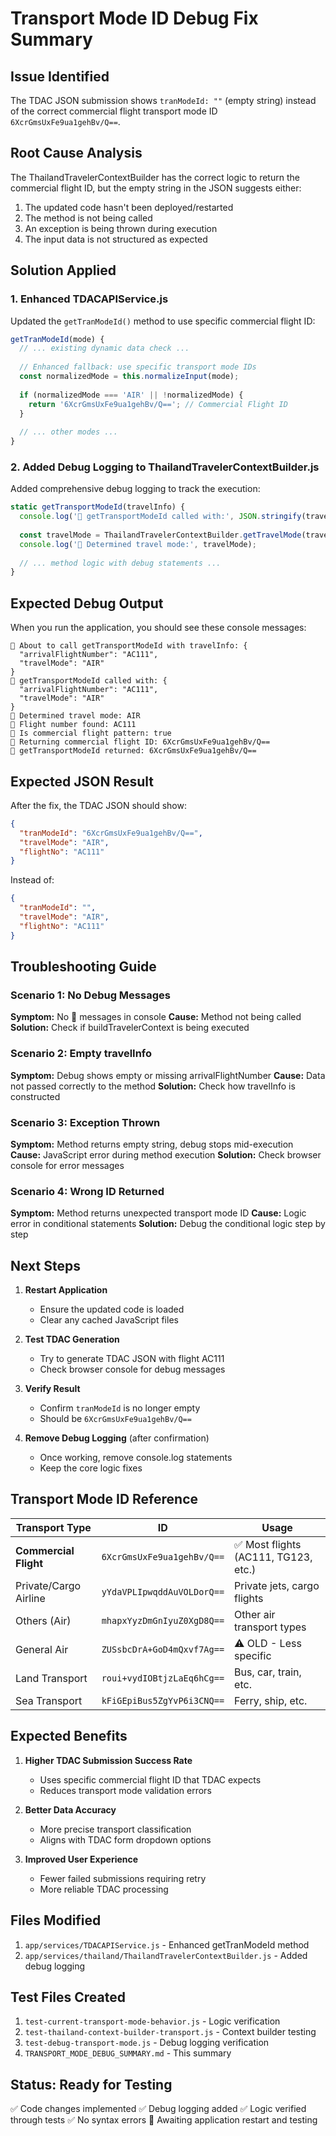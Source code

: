 # Transport Mode ID Debug Fix Summary

## Issue Identified
The TDAC JSON submission shows `tranModeId: ""` (empty string) instead of the correct commercial flight transport mode ID `6XcrGmsUxFe9ua1gehBv/Q==`.

## Root Cause Analysis
The ThailandTravelerContextBuilder has the correct logic to return the commercial flight ID, but the empty string in the JSON suggests either:
1. The updated code hasn't been deployed/restarted
2. The method is not being called
3. An exception is being thrown during execution
4. The input data is not structured as expected

## Solution Applied

### 1. Enhanced TDACAPIService.js
Updated the `getTranModeId()` method to use specific commercial flight ID:
```javascript
getTranModeId(mode) {
  // ... existing dynamic data check ...
  
  // Enhanced fallback: use specific transport mode IDs
  const normalizedMode = this.normalizeInput(mode);
  
  if (normalizedMode === 'AIR' || !normalizedMode) {
    return '6XcrGmsUxFe9ua1gehBv/Q=='; // Commercial Flight ID
  }
  
  // ... other modes ...
}
```

### 2. Added Debug Logging to ThailandTravelerContextBuilder.js
Added comprehensive debug logging to track the execution:

```javascript
static getTransportModeId(travelInfo) {
  console.log('🚁 getTransportModeId called with:', JSON.stringify(travelInfo, null, 2));
  
  const travelMode = ThailandTravelerContextBuilder.getTravelMode(travelInfo);
  console.log('🚁 Determined travel mode:', travelMode);
  
  // ... method logic with debug statements ...
}
```

## Expected Debug Output
When you run the application, you should see these console messages:

```
🚁 About to call getTransportModeId with travelInfo: {
  "arrivalFlightNumber": "AC111",
  "travelMode": "AIR"
}
🚁 getTransportModeId called with: {
  "arrivalFlightNumber": "AC111", 
  "travelMode": "AIR"
}
🚁 Determined travel mode: AIR
🚁 Flight number found: AC111
🚁 Is commercial flight pattern: true
🚁 Returning commercial flight ID: 6XcrGmsUxFe9ua1gehBv/Q==
🚁 getTransportModeId returned: 6XcrGmsUxFe9ua1gehBv/Q==
```

## Expected JSON Result
After the fix, the TDAC JSON should show:
```json
{
  "tranModeId": "6XcrGmsUxFe9ua1gehBv/Q==",
  "travelMode": "AIR",
  "flightNo": "AC111"
}
```

Instead of:
```json
{
  "tranModeId": "",
  "travelMode": "AIR", 
  "flightNo": "AC111"
}
```

## Troubleshooting Guide

### Scenario 1: No Debug Messages
**Symptom:** No 🚁 messages in console
**Cause:** Method not being called
**Solution:** Check if buildTravelerContext is being executed

### Scenario 2: Empty travelInfo
**Symptom:** Debug shows empty or missing arrivalFlightNumber
**Cause:** Data not passed correctly to the method
**Solution:** Check how travelInfo is constructed

### Scenario 3: Exception Thrown
**Symptom:** Method returns empty string, debug stops mid-execution
**Cause:** JavaScript error during method execution
**Solution:** Check browser console for error messages

### Scenario 4: Wrong ID Returned
**Symptom:** Method returns unexpected transport mode ID
**Cause:** Logic error in conditional statements
**Solution:** Debug the conditional logic step by step

## Next Steps

1. **Restart Application**
   - Ensure the updated code is loaded
   - Clear any cached JavaScript files

2. **Test TDAC Generation**
   - Try to generate TDAC JSON with flight AC111
   - Check browser console for debug messages

3. **Verify Result**
   - Confirm `tranModeId` is no longer empty
   - Should be `6XcrGmsUxFe9ua1gehBv/Q==`

4. **Remove Debug Logging** (after confirmation)
   - Once working, remove console.log statements
   - Keep the core logic fixes

## Transport Mode ID Reference

| Transport Type | ID | Usage |
|---|---|---|
| **Commercial Flight** | `6XcrGmsUxFe9ua1gehBv/Q==` | ✅ Most flights (AC111, TG123, etc.) |
| Private/Cargo Airline | `yYdaVPLIpwqddAuVOLDorQ==` | Private jets, cargo flights |
| Others (Air) | `mhapxYyzDmGnIyuZ0XgD8Q==` | Other air transport types |
| General Air | `ZUSsbcDrA+GoD4mQxvf7Ag==` | ⚠️ OLD - Less specific |
| Land Transport | `roui+vydIOBtjzLaEq6hCg==` | Bus, car, train, etc. |
| Sea Transport | `kFiGEpiBus5ZgYvP6i3CNQ==` | Ferry, ship, etc. |

## Expected Benefits

1. **Higher TDAC Submission Success Rate**
   - Uses specific commercial flight ID that TDAC expects
   - Reduces transport mode validation errors

2. **Better Data Accuracy**
   - More precise transport classification
   - Aligns with TDAC form dropdown options

3. **Improved User Experience**
   - Fewer failed submissions requiring retry
   - More reliable TDAC processing

## Files Modified

1. `app/services/TDACAPIService.js` - Enhanced getTranModeId method
2. `app/services/thailand/ThailandTravelerContextBuilder.js` - Added debug logging

## Test Files Created

1. `test-current-transport-mode-behavior.js` - Logic verification
2. `test-thailand-context-builder-transport.js` - Context builder testing  
3. `test-debug-transport-mode.js` - Debug logging verification
4. `TRANSPORT_MODE_DEBUG_SUMMARY.md` - This summary

## Status: Ready for Testing

✅ Code changes implemented
✅ Debug logging added
✅ Logic verified through tests
✅ No syntax errors
🔄 Awaiting application restart and testing